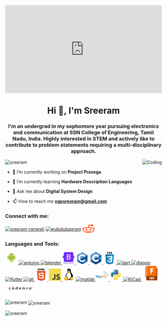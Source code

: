 <div style="width:100%;height:0;padding-bottom:56%;position:relative;"><iframe src="https://giphy.com/embed/KX5nwoDX97AtPvKBF6" width="100%" height="100%" style="position:absolute" frameBorder="0" class="giphy-embed" allowFullScreen></iframe></div><p><a href="https://giphy.com/gifs/motion-graphics-animated-gif-animation-KX5nwoDX97AtPvKBF6"></a></p>
<h1 align="center">Hi 👋, I'm Sreeram</h1>
<h3 align="center">I'm an undergrad in my sophomore year pursuing electronics and communication at SSN College of Engineering, Tamil Nadu, India. Highly interested in STEM and actively like to contribute to problem statements requiring a multi-disciplinary approach.</h3>

<img align="right" alt="Coding" src="https://media1.tenor.com/m/2uyENRmiUt0AAAAC/coding.gif">

<p align="left"> <img src="https://komarev.com/ghpvc/?username=sreeram&label=Profile%20views&color=0e75b6&style=flat" alt="sreeram" /> </p>

- 🔭 I’m currently working on **Project Pravega**

- 🌱 I’m currently learning **Hardware Description Languages**

- 💬 Ask me about **Digital System Design**

- 📫 How to reach me **vgpsreeram@gmail.com**

<h3 align="left">Connect with me:</h3>
<p align="left">
<a href="https://linkedin.com/in/sreeram-ramesh" target="blank"><img align="center" src="https://raw.githubusercontent.com/rahuldkjain/github-profile-readme-generator/master/src/images/icons/Social/linked-in-alt.svg" alt="sreeram-ramesh" height="30" width="40" /></a>
<a href="https://instagram.com/wubalubagram" target="blank"><img align="center" src="https://raw.githubusercontent.com/rahuldkjain/github-profile-readme-generator/master/src/images/icons/Social/instagram.svg" alt="wubalubagram" height="30" width="40" /></a>
<a href="https://www.reddit.com/user/BEAST--WARRIOR/" target="blank"><img align="center" src="./SVGs/reddit-logo-14145.svg" alt="reddit" height="30" width="40" /></a>
</p>

<h3 align="left">Languages and Tools:</h3>
<p align="left"> <a href="https://developer.android.com" target="_blank" rel="noreferrer"> <img src="https://raw.githubusercontent.com/devicons/devicon/master/icons/android/android-original-wordmark.svg" alt="android" width="40" height="40"/> </a> <a href="https://www.arduino.cc/" target="_blank" rel="noreferrer"> <img src="https://cdn.worldvectorlogo.com/logos/arduino-1.svg" alt="arduino" width="40" height="40"/> </a> <a href="https://www.blender.org/" target="_blank" rel="noreferrer"> <img src="https://download.blender.org/branding/community/blender_community_badge_white.svg" alt="blender" width="40" height="40"/> </a> <a href="https://getbootstrap.com" target="_blank" rel="noreferrer"> <img src="https://raw.githubusercontent.com/devicons/devicon/master/icons/bootstrap/bootstrap-plain-wordmark.svg" alt="bootstrap" width="40" height="40"/> </a> <a href="https://www.cprogramming.com/" target="_blank" rel="noreferrer"> <img src="https://raw.githubusercontent.com/devicons/devicon/master/icons/c/c-original.svg" alt="c" width="40" height="40"/> </a> <a href="https://www.w3schools.com/cpp/" target="_blank" rel="noreferrer"> <img src="https://raw.githubusercontent.com/devicons/devicon/master/icons/cplusplus/cplusplus-original.svg" alt="cplusplus" width="40" height="40"/> </a> <a href="https://www.w3schools.com/css/" target="_blank" rel="noreferrer"> <img src="https://raw.githubusercontent.com/devicons/devicon/master/icons/css3/css3-original-wordmark.svg" alt="css3" width="40" height="40"/> </a> <a href="https://dart.dev" target="_blank" rel="noreferrer"> <img src="https://www.vectorlogo.zone/logos/dartlang/dartlang-icon.svg" alt="dart" width="40" height="40"/> </a> <a href="https://www.djangoproject.com/" target="_blank" rel="noreferrer"> <img src="https://cdn.worldvectorlogo.com/logos/django.svg" alt="django" width="40" height="40"/> </a> <a href="https://flutter.dev" target="_blank" rel="noreferrer"> <img src="https://www.vectorlogo.zone/logos/flutterio/flutterio-icon.svg" alt="flutter" width="40" height="40"/> </a> <a href="https://git-scm.com/" target="_blank" rel="noreferrer"> <img src="https://www.vectorlogo.zone/logos/git-scm/git-scm-icon.svg" alt="git" width="40" height="40"/> </a> <a href="https://www.w3.org/html/" target="_blank" rel="noreferrer"> <img src="https://raw.githubusercontent.com/devicons/devicon/master/icons/html5/html5-original-wordmark.svg" alt="html5" width="40" height="40"/> </a> <a href="https://developer.mozilla.org/en-US/docs/Web/JavaScript" target="_blank" rel="noreferrer"> <img src="https://raw.githubusercontent.com/devicons/devicon/master/icons/javascript/javascript-original.svg" alt="javascript" width="40" height="40"/> </a> <a href="https://www.linux.org/" target="_blank" rel="noreferrer"> <img src="https://raw.githubusercontent.com/devicons/devicon/master/icons/linux/linux-original.svg" alt="linux" width="40" height="40"/> </a> <a href="https://www.mathworks.com/" target="_blank" rel="noreferrer"> <img src="https://upload.wikimedia.org/wikipedia/commons/2/21/Matlab_Logo.png" alt="matlab" width="40" height="40"/> </a> <a href="https://www.mysql.com/" target="_blank" rel="noreferrer"> <img src="https://raw.githubusercontent.com/devicons/devicon/master/icons/mysql/mysql-original-wordmark.svg" alt="mysql" width="40" height="40"/> </a> <a href="https://www.python.org" target="_blank" rel="noreferrer"> <img src="https://raw.githubusercontent.com/devicons/devicon/master/icons/python/python-original.svg" alt="python" width="40" height="40"/> </a> 
<a href="https://www.kicad.org/" target="_blank" rel="noreferrer"> <img src="https://upload.wikimedia.org/wikipedia/commons/5/59/KiCad-Logo.svg" alt="KiCad" width="100" height="40"/> </a> <a href="https://www.autodesk.com/products/fusion-360/" target="_blank" rel="noreferrer"> <img src="./SVGs/Fusion360.svg" alt="F360" width="60" height="50"/> </a> <a href="https://www.cadence.com/en_US/home.html" target="_blank" rel="noreferrer"> <img src="./SVGs/Cadence.svg" alt="Cadence" width="100" height="40"/> </a> </p>

<p><img align="left" src="https://github-readme-stats.vercel.app/api/top-langs?username=sreeram&show_icons=true&locale=en&layout=compact" alt="sreeram" /></p>

<p>&nbsp;<img align="center" src="https://github-readme-stats.vercel.app/api?username=sreeram&show_icons=true&locale=en" alt="sreeram" /></p>

<p><img align="center" src="https://github-readme-streak-stats.herokuapp.com/?user=sreeram&" alt="sreeram" /></p>
